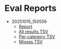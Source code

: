 # Eval Reports

- 20251015_150556
  - [Report](../evalbench/reports/20251015_150556/report.md)
  - [All results TSV](../evalbench/reports/20251015_150556/all_results.tsv)
  - [Per-category TSV](../evalbench/reports/20251015_150556/per_category.tsv)
  - [Misses TSV](../evalbench/reports/20251015_150556/misses.tsv)
